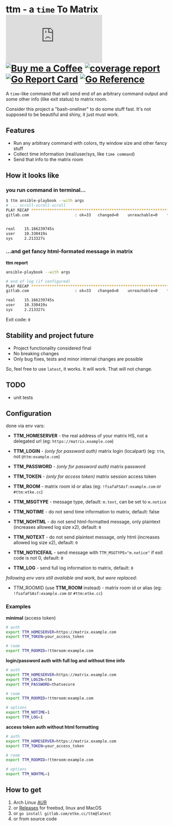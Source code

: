# ttm - a `time` To Matrix [![Matrix](https://img.shields.io/matrix/ttm:etke.cc?logo=matrix&server_fqdn=matrix.org&style=for-the-badge)](https://matrix.to/#/#ttm:etke.cc) [![Buy me a Coffee](https://shields.io/badge/donate-buy%20me%20a%20coffee-green?logo=buy-me-a-coffee&style=for-the-badge)](https://buymeacoffee.com/etkecc) [![coverage report](https://gitlab.com/etke.cc/ttm/badges/main/coverage.svg)](https://gitlab.com/etke.cc/ttm/-/commits/main) [![Go Report Card](https://goreportcard.com/badge/gitlab.com/etke.cc/ttm)](https://goreportcard.com/report/gitlab.com/etke.cc/ttm) [![Go Reference](https://pkg.go.dev/badge/gitlab.com/etke.cc/ttm.svg)](https://pkg.go.dev/gitlab.com/etke.cc/ttm)

A `time`-like command that will send end of an arbitrary command output and some other info (like exit status) to matrix room.

Consider this project a "bash-oneliner" to do some stuff fast. It's not supposed to be beautiful and shiny, it just must work.

## Features

* Run any arbitrary command with colors, tty window size and other fancy stuff
* Collect time information (real/user/sys, like `time command`)
* Send that info to the matrix room

## How it looks like

### you run command in terminal...

```bash
$ ttm ansible-playbook --with args
# ... scroll-scroll-scroll
PLAY RECAP *****************************************************************************************************************************
gitlab.com                    : ok=33   changed=0    unreachable=0    failed=0    skipped=147  rescued=0    ignored=0


real	15.166239745s
user	10.330419s
sys		2.213327s
```

### ...and get fancy html-formated message in matrix

**ttm report**

```bash
ansible-playbook --with args
```

```bash
# end of log (if configured)
PLAY RECAP *****************************************************************************************************************************
gitlab.com                    : ok=33   changed=0    unreachable=0    failed=0    skipped=147  rescued=0    ignored=0
```

```bash
real	15.166239745s
user	10.330419s
sys		2.213327s
```

Exit code: `0`


## Stability and project future

* Project functionality considered final
* No breaking changes
* Only bug fixes, tests and minor internal changes are possible

So, feel free to use `latest`, it works. It will work. That will not change.

## TODO

* unit tests

## Configuration

done via env vars:

* **TTM_HOMESERVER** - the real address of your matrix HS, not a delegated url (eg: `https://matrix.example.com`)

* **TTM_LOGIN** - _(only for password auth)_ matrix login (localpart) (eg: `ttm`, not `@ttm:example.com`)
* **TTM_PASSWORD** - _(only for password auth)_ matrix password
* **TTM_TOKEN** - _(only for access token)_ matrix session access token

* **TTM_ROOM** - matrix room id or alias (eg: `!fsafaFSAsf:example.com` or `#ttm:etke.cc`)
* **TTM_MSGTYPE** - message type, default: `m.text`, can be set to `m.notice`

* **TTM_NOTIME** - do not send time information to matrix, default: false
* **TTM_NOHTML** - do not send html-formatted message, only plaintext (increases allowed log size x2), default: `0`
* **TTM_NOTEXT** - do not send plaintext message, only html (increases allowed log size x2), default: `0`
* **TTM_NOTICEFAIL** - send message with `TTM_MSGTYPE="m.notice"` if exit code is not 0, default: `0`
* **TTM_LOG** - send full log information to matrix, default: `0`

_following env vars still available and work, but were replaced_:

* TTM_ROOMID (use **TTM_ROOM** instead) - matrix room id or alias (eg: `!fsafaFSAsf:example.com` or `#ttm:etke.cc`)

### Examples

**minimal** (access token)

```bash
# auth
export TTM_HOMESERVER=https://matrix.example.com
export TTM_TOKEN=your_access_token

# room
export TTM_ROOMID=!ttmroom:example.com
```

**login/password auth with full log and without time info**

```bash
# auth
export TTM_HOMESERVER=https://matrix.example.com
export TTM_LOGIN=ttm
export TTM_PASSWORD=thatsecure

# room
export TTM_ROOMID=!ttmroom:example.com

# options
export TTM_NOTIME=1
export TTM_LOG=1
```

**access token auth without html formatting**

```bash
# auth
export TTM_HOMESERVER=https://matrix.example.com
export TTM_TOKEN=your_access_token

# room
export TTM_ROOMID=!ttmroom:example.com

# options
export TTM_NOHTML=1
```

## How to get

1. Arch Linux [AUR](https://aur.archlinux.org/packages/time-to-matrix-git/)
2. or [Releases](https://gitlab.com/etke.cc/ttm/-/releases) for freebsd, linux and MacOS
3. or `go install gitlab.com/etke.cc/ttm@latest`
4. or from source code
